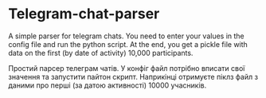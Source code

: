 # Telegram-chat-parser
A simple parser for telegram chats. You need to enter your values in the config file and run the python script. At the end, you get a pickle file with data on the first (by date of activity) 10,000 participants.

Простий парсер телеграм чатів. У конфіг файл потрібно вписати свої значення та запустити пайтон скрипт. Наприкінці отримуєте піклз файл з даними про перші (за датою активності) 10000 учасників.
